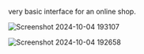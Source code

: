 very basic interface for an online shop. 


![Screenshot 2024-10-04 193107](https://github.com/user-attachments/assets/195e220e-9018-425b-9c3b-a5b19df6c2e9)


![Screenshot 2024-10-04 192658](https://github.com/user-attachments/assets/2714a10c-a03e-473f-ad6a-2408ded37f31)
